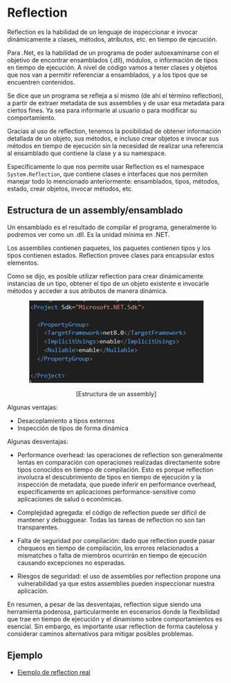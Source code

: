 # Reflection

Reflection es la habilidad de un lenguaje de inspeccionar e invocar dinámicamente a clases, métodos, atributos, etc. en tiempo de ejecución.

Para .Net, es la habilidad de un programa de poder autoexaminarse con el objetivo de encontrar ensamblados (.dll), módulos, o información de tipos en tiempo de ejecución. A nivel de código vamos a tener clases y objetos que nos van a permitir referenciar a ensamblados, y a los tipos que se encuentren contenidos.

Se dice que un programa se refleja a sí mismo (de ahí el término reflection), a partir de extraer metadata de sus assemblies y de usar esa metadata para ciertos fines. Ya sea para informarle al usuario o para modificar su comportamiento.

Gracias al uso de reflection, tenemos la posibilidad de obtener información detallada de un objeto, sus métodos, e incluso crear objetos e invocar sus métodos en tiempo de ejecución sin la necesidad de realizar una referencia al ensamblado que contiene la clase y a su namespace.

Específicamente lo que nos permite usar Reflection es el namespace `System.Reflection`, que contiene clases e interfaces que nos permiten manejar todo lo mencionado anteriormente: ensamblados, tipos, métodos, estado, crear objetos, invocar métodos, etc.

## Estructura de un assembly/ensamblado

Un ensamblado es el resultado de compilar el programa, generalmente lo podremos ver como un .dll. Es la unidad mínima en .NET.

Los assemblies contienen paquetes, los paquetes contienen tipos y los tipos contienen estados. Reflection provee clases para encapsular estos elementos.

Como se dijo, es posible utilizar reflection para crear dinámicamente instancias de un tipo, obtener el tipo de un objeto existente e invocarle métodos y acceder a sus atributos de manera dinámica.

<p align="center">
  <img src="./images/image-9.png"/>
</p>
<p align="center">
[Estructura de un assembly]
</p>

Algunas ventajas:

- Desacoplamiento a tipos externos
- Inspección de tipos de forma dinámica

Algunas desventajas:

- Performance overhead: las operaciones de reflection son generalmente lentas en comparación con operaciones realizadas directamente sobre tipos conocidos en tiempo de compilación. Esto es porque reflection involucra el descubrimiento de tipos en tiempo de ejecución y la inspección de metadata, que puede inferir en performance overhead, específicamente en aplicaciones performance-sensitive como aplicaciones de salud o económicas.

- Complejidad agregada: el código de reflection puede ser difícil de mantener y debugguear. Todas las tareas de reflection no son tan transparentes.

- Falta de seguridad por compilación: dado que reflection puede pasar chequeos en tiempo de compilación, los errores relacionados a mismatches o falta de miembros ocurrirán en tiempo de ejecución causando excepciones no esperadas.

- Riesgos de seguridad: el uso de assemblies por reflection propone una vulnerabilidad ya que estos assemblies pueden inspeccionar nuestra aplicación.

En resumen, a pesar de las desventajas, reflection sigue siendo una herramienta poderosa, particularmente en escenarios donde la flexibilidad que trae en tiempo de ejecución y el dinamismo sobre comportamientos es esencial. Sin embargo, es importante usar reflection de forma cautelosa y considerar caminos alternativos para mitigar posibles problemas.

## Ejemplo
- [Ejemplo de reflection real](https://github.com/CodeQuality-Uyu/unit-of-work/blob/main/CQ.UnitOfWork.Abstractions/Extensions/ExceptionExtensions.cs)
